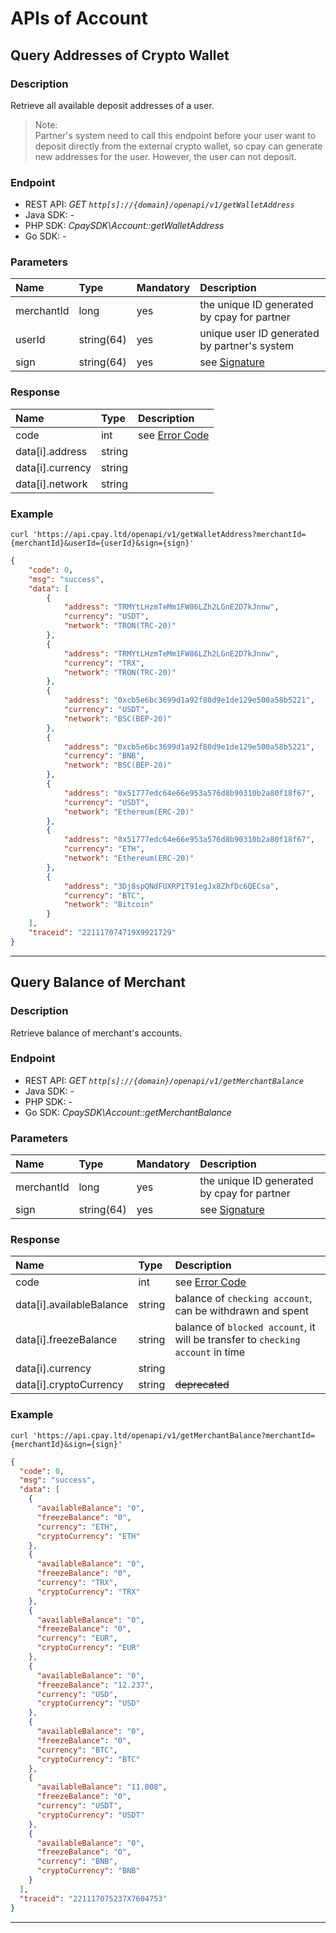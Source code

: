 # APIs of Account

## Query Addresses of Crypto Wallet

### Description
Retrieve all available deposit addresses of a user.

> Note:  
> Partner's system need to call this endpoint 
> before your user want to deposit directly from the external crypto wallet, 
> so cpay can generate new addresses for the user. 
> However, the user can not deposit.

### Endpoint
- REST API: *GET `http[s]://{domain}/openapi/v1/getWalletAddress`*
- Java SDK: *-*
- PHP SDK: *CpaySDK\Account::getWalletAddress*
- Go SDK: *-*

### Parameters

| Name | Type | Mandatory | Description |
| :---- | :---- | :---- | :---- |
| merchantId | long | yes | the unique ID generated by cpay for partner |
| userId | string(64) | yes | unique user ID generated by partner's system |
| sign | string(64) | yes | see [Signature](https://github.com/cpayfinance/document/blob/main/api-reference/api-signature.md) |

### Response

| Name | Type | Description |
| :---- | :---- | :---- |
| code | int | see [Error Code](https://github.com/cpayfinance/document/blob/main/api-reference/api-enum.md#error-code) |
| data[i].address | string |  |
| data[i].currency | string |  |
| data[i].network | string |  |

### Example

```shell
curl 'https://api.cpay.ltd/openapi/v1/getWalletAddress?merchantId={merchantId}&userId={userId}&sign={sign}'
```

```json
{
    "code": 0,
    "msg": "success",
    "data": [
        {
            "address": "TRMYtLHzmTeMm1FW86LZh2LGnE2D7kJnnw",
            "currency": "USDT",
            "network": "TRON(TRC-20)"
        },
        {
            "address": "TRMYtLHzmTeMm1FW86LZh2LGnE2D7kJnnw",
            "currency": "TRX",
            "network": "TRON(TRC-20)"
        },
        {
            "address": "0xcb5e6bc3699d1a92f80d9e1de129e500a58b5221",
            "currency": "USDT",
            "network": "BSC(BEP-20)"
        },
        {
            "address": "0xcb5e6bc3699d1a92f80d9e1de129e500a58b5221",
            "currency": "BNB",
            "network": "BSC(BEP-20)"
        },
        {
            "address": "0x51777edc64e66e953a576d8b90310b2a80f18f67",
            "currency": "USDT",
            "network": "Ethereum(ERC-20)"
        },
        {
            "address": "0x51777edc64e66e953a576d8b90310b2a80f18f67",
            "currency": "ETH",
            "network": "Ethereum(ERC-20)"
        },
        {
            "address": "3Dj8spQNdFUXRP1T91egJx8ZhfDc6QECsa",
            "currency": "BTC",
            "network": "Bitcoin"
        }
    ],
    "traceid": "221117074719X9921729"
}
```
---

## Query Balance of Merchant

### Description
Retrieve balance of merchant's accounts.

### Endpoint
- REST API: *GET `http[s]://{domain}/openapi/v1/getMerchantBalance`*
- Java SDK: *-*
- PHP SDK: *-*
- Go SDK: *CpaySDK\Account::getMerchantBalance*

### Parameters

| Name | Type | Mandatory | Description |
| :---- | :---- | :---- | :---- |
| merchantId | long | yes | the unique ID generated by cpay for partner |
| sign | string(64) | yes | see [Signature](https://github.com/cpayfinance/document/blob/main/api-reference/api-signature.md) |

### Response

| Name | Type | Description |
| :---- | :---- | :---- |
| code | int | see [Error Code](https://github.com/cpayfinance/document/blob/main/api-reference/api-enum.md#error-code) |
| data[i].availableBalance | string | balance of `checking account`, can be withdrawn and spent |
| data[i].freezeBalance | string | balance of `blocked account`, it will be transfer to `checking account` in time |
| data[i].currency | string |  |
| data[i].cryptoCurrency | string | ~~deprecated~~ |

### Example

```shell
curl 'https://api.cpay.ltd/openapi/v1/getMerchantBalance?merchantId={merchantId}&sign={sign}'
```

```json
{
  "code": 0,
  "msg": "success",
  "data": [
    {
      "availableBalance": "0",
      "freezeBalance": "0",
      "currency": "ETH",
      "cryptoCurrency": "ETH"
    },
    {
      "availableBalance": "0",
      "freezeBalance": "0",
      "currency": "TRX",
      "cryptoCurrency": "TRX"
    },
    {
      "availableBalance": "0",
      "freezeBalance": "0",
      "currency": "EUR",
      "cryptoCurrency": "EUR"
    },
    {
      "availableBalance": "0",
      "freezeBalance": "12.237",
      "currency": "USD",
      "cryptoCurrency": "USD"
    },
    {
      "availableBalance": "0",
      "freezeBalance": "0",
      "currency": "BTC",
      "cryptoCurrency": "BTC"
    },
    {
      "availableBalance": "11.008",
      "freezeBalance": "0",
      "currency": "USDT",
      "cryptoCurrency": "USDT"
    },
    {
      "availableBalance": "0",
      "freezeBalance": "0",
      "currency": "BNB",
      "cryptoCurrency": "BNB"
    }
  ],
  "traceid": "221117075237X7604753"
}
```
---